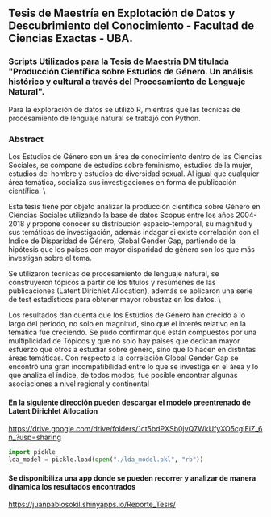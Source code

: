 ## Tesis de Maestría en Explotación de Datos y Descubrimiento del Conocimiento - Facultad de Ciencias Exactas - UBA.

### Scripts Utilizados para la Tesis de Maestria DM titulada "Producción Científica sobre Estudios de Género. Un análisis histórico y cultural a través del Procesamiento de Lenguaje Natural".

Para la exploración de datos se utilizó R, mientras que las técnicas de procesamiento de lenguaje natural se trabajó con Python. 

### Abstract 
Los Estudios de Género son un área de conocimiento dentro de las Ciencias Sociales, se compone de estudios sobre feminismo, estudios de la mujer, estudios del hombre y estudios de diversidad sexual. Al igual que cualquier área temática, socializa sus investigaciones en forma de publicación científica. \\

Esta tesis tiene por objeto analizar la producción científica sobre Género en Ciencias Sociales utilizando la base de datos Scopus entre los años 2004-2018 y propone conocer su distribución espacio-temporal, su magnitud y sus temáticas de investigación, además indagar si existe correlación con el Índice de Disparidad de Género, Global Gender Gap, partiendo de la hipótesis que los países con mayor disparidad de género son los que más investigan sobre el tema.

Se utilizaron técnicas de procesamiento de lenguaje natural, se construyeron tópicos a partir de los títulos y resúmenes de las publicaciones (Latent Dirichlet Allocation), además se aplicaron una serie de test estadísticos para obtener mayor robustez en los datos. \\

Los resultados dan cuenta que los Estudios de Género han crecido a lo largo del periodo, no solo en magnitud, sino que el interés relativo en la temática fue creciendo. Se pudo confirmar que están compuestos por una multiplicidad de Tópicos y que no solo hay países que dedican mayor esfuerzo que otros a estudiar sobre género, sino que lo hacen en distintas áreas temáticas. Con respecto a la correlación Global Gender Gap se encontró una gran incompatibilidad entre lo que se investiga en el área y lo que analiza el índice, de todos modos, fue posible encontrar algunas asociaciones a nivel regional y continental




#### En la siguiente dirección pueden descargar el modelo preentrenado de Latent Dirichlet Allocation
https://drive.google.com/drive/folders/1ct5bdPXSb0jvQ7WkUfyXO5cgIEiZ_6n_?usp=sharing



```python
import pickle
lda_model = pickle.load(open("./lda_model.pkl", "rb"))
```


#### Se disponibiliza una app donde se pueden recorrer y analizar de manera dinamica los resultados encontrados
https://juanpablosokil.shinyapps.io/Reporte_Tesis/
